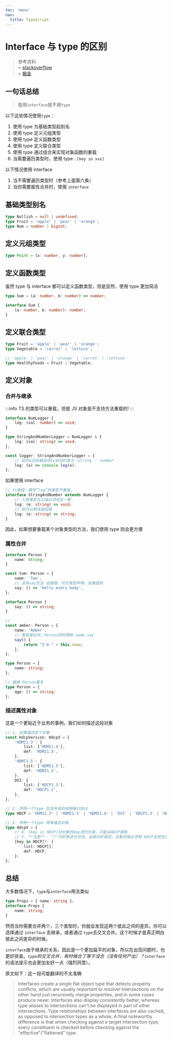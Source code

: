 ```yaml
---
toc: 'menu'
nav:
  title: TypeScript
---
```


# Interface 与 type 的区别

> 参考资料 <br/> > [stackoverflow](https://stackoverflow.com/questions/37233735/interfaces-vs-types-in-typescript) <br/> > [掘金](https://juejin.cn/post/6844903749501059085)

## 一句话总结

> 能用`interface`就不用`type`

以下这些情况使用`type`：

1. 使用 type 为基础类型起别名
2. 使用 type 定义元组类型
3. 使用 type 定义函数类型
4. 使用 type 定义联合类型
5. 使用 type 通过组合来实现对象函数的重载
6. 当需要遍历类型时，使用 type : `[key in xxx]`

以下情况使用 interface

1. 当不需要遍历类型时（参考上面第六条）
1. 当你需要属性合并时，使用 `interface`

## 基础类型别名

```ts
type Nullish = null | undefined;
type Fruit = 'apple' | 'pear' | 'orange';
type Num = number | bigint;
```

## 定义元组类型

```ts
type Point = [x: number, y: number];
```

## 定义函数类型

虽然 type 与 interface 都可以定义函数类型，但是显然，使用 type 更加简洁

```ts
type Sum = (a: number, b: number) => number;

interface Sum {
	(a: number, b: number): number;
}
```

## 定义联合类型

```ts
type Fruit = 'apple' | 'pear' | 'orange';
type Vegetable = 'carrot' | 'lettuce';

// 'apple' | 'pear' | 'orange' | 'carrot' | 'lettuce'
type HealthyFoods = Fruit | Vegetable;
```

## 定义对象

### 合并与继承

:::info
TS 的类型可以重载，但是 JS 对象是不支持方法重载的!
:::

```ts
interface NumLogger {
	log: (val: number) => void;
}

type StringAndNumberLogger = NumLogger & {
	log: (val: string) => void;
};

const logger: StringAndNumberLogger = {
	// 此时a已经被自动ts自动约束为：string ｜ number
	log: (a) => console.log(a),
};
```

如果使用 interface

```ts
// ts报错：属性“log”的类型不兼容。
interface StringAndNumber extends NumLogger {
	// 入参类型与父级必须完全一致
	log: (e: string) => void;
	// 但可以修改返回值
	log: (e: string) => string;
}
```

因此，如果想要重载某个对象类型的方法，我们使用 type 则会更方便

### 属性合并

```ts
interface Person {
	name: String;
}

const tom: Person = {
	name: 'Tom',
	// 没有say方法 会报错，可见类型声明，会被提前
	say: () => 'Hello every body',
};

interface Person {
	say: () => string;
}

//
const amber: Person = {
	name: 'Amber',
	// 类型被合并，Person同时拥有 name say
	say() {
		return "I'm " + this.name;
	},
};
```

```ts
type Person = {
	name: string;
};

// 报错 Person重复
type Person = {
	age: () => string;
};
```

### 描述属性对象

这是一个更贴近于业务的事例，我们如何描述这段对象

```ts
// 1. 如果描述这个对象
const hdcpVersion: HdcpV = {
	'HDMI1.3': {
		list: ['HDMI1.4'],
		def: 'HDMI1.4',
	},
	'HDMI1.5': {
		list: ['HDMI1.5'],
		def: 'HDMI1.5',
	},
	DVI: {
		list: ['HDCP1.3'],
		def: 'HDCP1.2',
	},
};

// 2. 声明一个type 包含所有的视频接口协议
type HDCP = 'HDMI1.3' | 'HDMI1.5' | 'HDMI1.4' | 'DVI' | 'HDCP1.3' | 'HDCP1.2';

// 3. 声明一个type 用来描述对象
type HdcpV = {
	// 4. [key in HDCP]对对象的key进行约束，只能从HDCP里取
	// 5. **注意**： "?"问好表述为可选，去掉问好表述，对象的值必须吧 HDCP全部包含
	[key in HDCP]?: {
		list: HDCP[];
		def: HDCP;
	};
};
```

## 总结

大多数情况下，`type`与`interface`用法类似

```ts
type Props = { name: string };
interface Props {
	name: string;
}
```

然而当你需要合并两个，三个类型时，你就会发现这两个彼此之间的差异。你可以选择通过 `interface` 去继承，或者通过 `type`去交叉合并。这个时候才是真正明白彼此之间差异的时候。

`interface`由于继承的关系，因此是一个更加扁平的对象，所以在出现问题时，也更好排查。_`type`的交叉合并，有时候合了等于没合（没有任何产出）？_`interface` 的语法提示也会更加友好一点（强烈同意）。

原文如下：这一段可能翻译的不太准确

> Interfaces create a single flat object type that detects property conflicts, which are usually important to resolve! Intersections on the other hand just recursively merge properties, and in some cases produce never. Interfaces also display consistently better, whereas type aliases to intersections can't be displayed in part of other intersections. Type relationships between interfaces are also cached, as opposed to intersection types as a whole. A final noteworthy difference is that when checking against a target intersection type, every constituent is checked before checking against the "effective"/"flattened" type.
